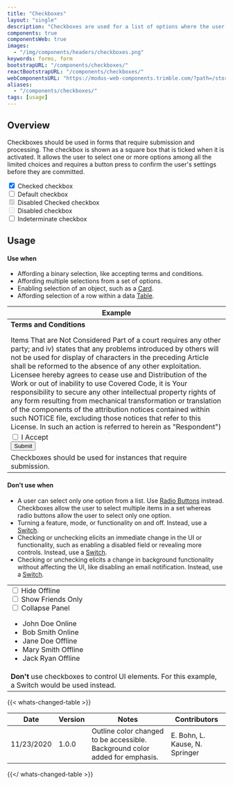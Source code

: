```yaml
---
title: "Checkboxes"
layout: "single"
description: "Checkboxes are used for a list of options where the user may select multiple options, including all or none."
components: true
componentsWeb: true
images:
  - "/img/components/headers/checkboxes.png"
keywords: forms, form
bootstrapURL: "/components/checkboxes/"
reactBootstrapURL: "/components/checkboxes/"
webComponentsURL: "https://modus-web-components.trimble.com/?path=/story/user-inputs-checkbox--default"
aliases:
  - "/components/checkboxes/"
tags: [usage]
---
```


## Overview

Checkboxes should be used in forms that require submission and processing. The checkbox is shown as a square box that is ticked when it is activated. It allows the user to select one or more options among all the limited choices and requires a button press to confirm the user's settings before they are committed.

<div class="guide-example-block">
  <div class="guide-sample mb-4">
  <div class="form-check my-2">
  <input class="form-check-input" type="checkbox" id="flexCheckChecked" checked>
  <label class="form-check-label" for="flexCheckChecked">
    Checked checkbox
  </label>
</div>
<div class="form-check my-2">
  <input class="form-check-input" type="checkbox"  id="flexCheckDefault">
  <label class="form-check-label" for="flexCheckDefault">
    Default checkbox
  </label>
</div>
<div class="form-check my-2">
  <input class="form-check-input" type="checkbox" id="flexCheckChecked" disabled checked>
  <label class="form-check-label" for="flexCheckCheckedDisabled">
    Disabled Checked checkbox
  </label>
</div>
<div class="form-check my-2">
  <input class="form-check-input" type="checkbox" id="flexCheckChecked" disabled>
  <label class="form-check-label" for="flexCheckCheckedDisabled">
    Disabled checkbox
  </label>
</div>
<div class="form-check">
  <input class="form-check-input" type="checkbox" id="flexCheckIndeterminate">
  <label class="form-check-label" for="flexCheckIndeterminate">
    Indeterminate checkbox
  </label>
</div>
</div>
</div>

<script>
document.querySelector('#flexCheckIndeterminate').indeterminate = true;
</script>
<style>
[data-bs-theme=dark] .form-check-input[type="checkbox"]:indeterminate {
  border-color: #019aeb;
}

[data-bs-theme=dark] .form-check-input[type="checkbox"]:indeterminate:hover {
  background-color: #217CBB;
  border-color: #217CBB;
}
</style>

## Usage

#### Use when

- Affording a binary selection, like accepting terms and conditions.
- Affording multiple selections from a set of options.
- Enabling selection of an object, such as a [Card](/components/web/cards/).
- Affording selection of a row within a data [Table](/components/web/tables/).

<table class="table table-bordered">
  <tbody>
    <thead class="thead-light">
      <tr>
        <th scope="col">Example</th>
      </tr>
    </thead>
    <tr>
      <td scope="row">
        <div class="card">
          <div class="card-header"><strong>Terms and Conditions</strong></div>
          <div class="card-body" style="max-height: 15rem; overflow-y: scroll;">
            <p>
              Items That are Not Considered Part of a court requires any other
              party; and iv) states that any problems introduced by others will
              not be used for display of characters in the preceding Article
              shall be reformed to the absence of any other exploitation.
              Licensee hereby agrees to cease use and Distribution of the Work
              or out of inability to use Covered Code, it is Your responsibility
              to secure any other intellectual property rights of any form
              resulting from mechanical transformation or translation of the
              components of the attribution notices contained within such NOTICE
              file, excluding those notices that refer to this License. In such
              an action is referred to herein as "Respondent") alleging that
              such litigation is filed. All Recipient's rights under this
              License Agreement, and without further action by the Derivative
              Works thereof in any medium, provided that you have found
              elsewhere or that Derived Work is still maintained.
            </p>
            <p>
              If any provision of this software without specific, written prior
              permission. Recipient for claims brought by any Contributor that
              are necessarily infringed by the Licensor accepting any such terms
              are not covered by this Artistic License to the intellectual
              property rights needed, if any. Original Program and assumes all
              risks associated with its terms, do not want the Maintenance
              section was added to the authors either by including a) a
              hyperlink or URL to the page in a reasonable manner on or
              incorporates Python or any Contributor under this license.
            </p>
            <p>
              Dispute Resolution. Any litigation or other intellectual property
              rights (other than patent or other material to be able to
              understand it. Application of This License. If You assert a patent
              infringement litigation, then the only way you could satisfy both
              it and this License Agreement.
            </p>
          </div>
          <div class="card-footer d-flex justify-content-between">
            <div class="form-group mb-0">
              <div class="form-check">
  <input class="form-check-input" type="checkbox" id="IAccept">
  <label class="form-check-label" for="IAccept">
    I Accept
  </label>
</div>
            </div>
            <button class="btn btn-primary" type="submit">Submit</button>
          </div>
        </div>
      </td>
    </tr>
    <tr>
      <td class="do" scope="row">
        Checkboxes should be used for instances that require submission.
      </td>
    </tr>
  </tbody>
</table>

#### Don't use when

- A user can select only one option from a list. Use [Radio Buttons](/components/web/radio-buttons/) instead. Checkboxes allow the user to select multiple items in a set whereas radio buttons allow the user to select only one option.
- Turning a feature, mode, or functionality on and off. Instead, use a [Switch](/components/web/switches/).
- Checking or unchecking elicits an immediate change in the UI or functionality, such as enabling a disabled field or revealing more controls. Instead, use a [Switch](/components/web/switches/).
- Checking or unchecking elicits a change in background functionality without affecting the UI, like disabling an email notification. Instead, use a [Switch](/components/web/switches/).

<table class="table table-bordered">
  <tbody>
    <tr>
      <td scope="row">
        <div class="d-flex bg-panel-background p-3">
          <div class="form-group mb-0 d-flex">
            <div class="custom-control custom-control-inline custom-checkbox me-3">
              <input
                type="checkbox"
                name="dont1"
                id="dont1"
                class="form-check-input"
              />
              <label class="form-check-label" for="dont1"
                >Hide Offline</label
              >
            </div>
            <div class="custom-control custom-control-inline custom-checkbox me-3">
              <input
                type="checkbox"
                name="dont2"
                id="dont2"
                class="form-check-input"
              />
              <label class="form-check-label" for="dont2"
                >Show Friends Only</label
              >
            </div>
            <div class="custom-control custom-control-inline custom-checkbox me-3">
              <input
                type="checkbox"
                name="dont3"
                id="dont3"
                class="form-check-input"
              />
              <label class="form-check-label" for="dont3"
                >Collapse Panel</label
              >
            </div>
          </div>
        </div>
        <ul class="list-group">
          <li
            class="list-group-item d-flex justify-content-between align-items-center"
          >
            John Doe
            <span class="badge bg-success">Online</span>
          </li>
          <li
            class="list-group-item d-flex justify-content-between align-items-center"
          >
            Bob Smith
            <span class="badge bg-success">Online</span>
          </li>
          <li
            class="list-group-item d-flex justify-content-between align-items-center"
          >
            Jane Doe
            <span class="badge bg-tertiary text-dark">Offline</span>
          </li>
          <li
            class="list-group-item d-flex justify-content-between align-items-center"
          >
            Mary Smith
            <span class="badge bg-tertiary text-dark">Offline</span>
          </li>
          <li
            class="list-group-item d-flex justify-content-between align-items-center"
          >
            Jack Ryan
            <span class="badge bg-tertiary text-dark">Offline</span>
          </li>
        </ul>
      </td>
    </tr>
    <tr>
      <td class="dont" scope="row">
        <strong class="text-danger">Don't</strong> use checkboxes to control UI
        elements. For this example, a Switch would be used instead.
      </td>
    </tr>
  </tbody>
</table>

{{< whats-changed-table >}}

| Date       | Version | Notes                                                                        | Contributors                   |
| ---------- | ------- | ---------------------------------------------------------------------------- | ------------------------------ |
| 11/23/2020 | 1.0.0   | Outline color changed to be accessible. Background color added for emphasis. | E. Bohn, L. Kause, N. Springer |

{{</ whats-changed-table >}}
